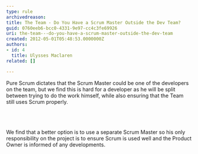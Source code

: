 ```yaml
---
type: rule
archivedreason: 
title: The Team - Do You Have a Scrum Master Outside the Dev Team?
guid: 0760eeb6-bcc0-4331-9e97-cc4c3fe69926
uri: the-team---do-you-have-a-scrum-master-outside-the-dev-team
created: 2012-05-01T05:48:53.0000000Z
authors:
- id: 4
  title: Ulysses Maclaren
related: []

---
```



Pure Scrum dictates that the Scrum Master could be one of the developers on the team, but we find this is hard for a developer as he will be split between trying to do the work himself, while also ensuring that the Team still uses Scrum properly.<br><div><br></div>
<br><excerpt class='endintro'></excerpt><br>
​We find that a better option is to use a separate Scrum Master so his only responsibility on the project is to ensure Scrum is used well and the Product Ow​ner is informed of any developments.


